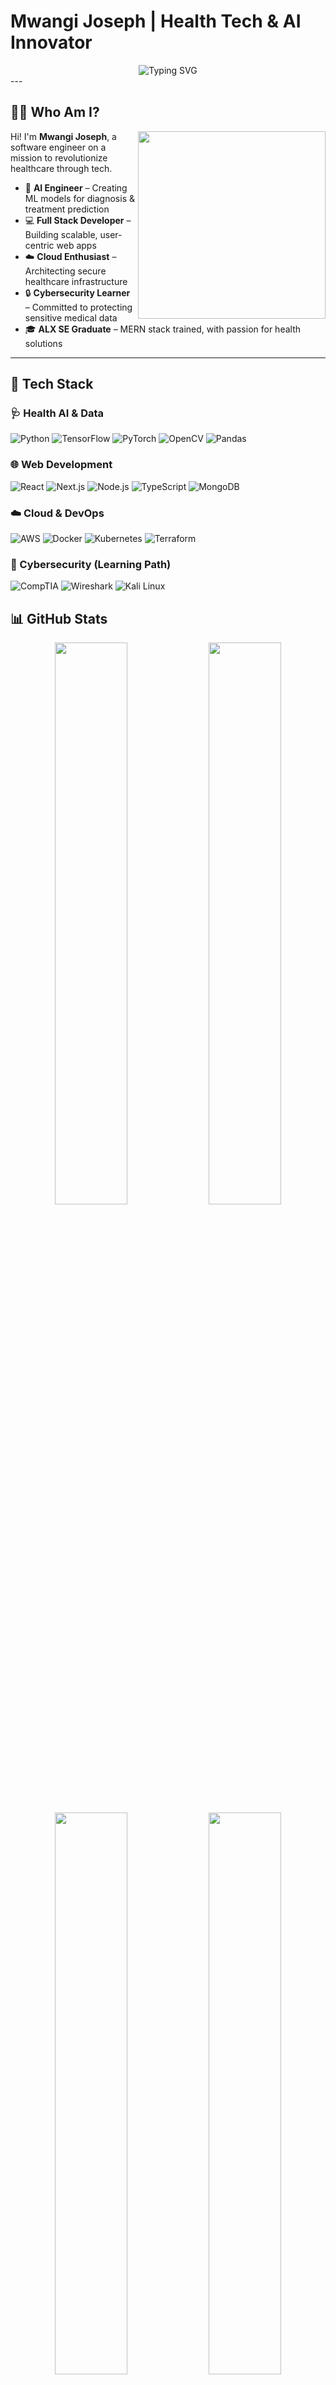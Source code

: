 # Mwangi Joseph | Health Tech & AI Innovator

<div align="center">
  <img src="https://readme-typing-svg.herokuapp.com?font=Fira+Code&size=32&duration=3000&pause=2000&color=00D9FF&center=true&vCenter=true&width=940&lines=Full+Stack+Developer+|+Health+Tech+Specialist;AI+%26+Cloud+Enthusiast;Transforming+Healthcare+With+Code" alt="Typing SVG" />
</div>
---

## 👨‍⚕️ Who Am I?

<img align="right" src="https://media.giphy.com/media/L1R1tvI9svkIWwpVYr/giphy.gif" width="300"/>

Hi! I'm **Mwangi Joseph**, a software engineer on a mission to revolutionize healthcare through tech.

- 🧠 **AI Engineer** – Creating ML models for diagnosis & treatment prediction
- 💻 **Full Stack Developer** – Building scalable, user-centric web apps
- ☁️ **Cloud Enthusiast** – Architecting secure healthcare infrastructure
- 🔒 **Cybersecurity Learner** – Committed to protecting sensitive medical data
- 🎓 **ALX SE Graduate** – MERN stack trained, with passion for health solutions

---

## 🧰 Tech Stack

### 🩺 Health AI & Data
![Python](https://img.shields.io/badge/Python-3776AB?style=for-the-badge&logo=python)
![TensorFlow](https://img.shields.io/badge/TensorFlow-FF6F00?style=for-the-badge&logo=tensorflow)
![PyTorch](https://img.shields.io/badge/PyTorch-EE4C2C?style=for-the-badge&logo=pytorch)
![OpenCV](https://img.shields.io/badge/OpenCV-27338e?style=for-the-badge&logo=OpenCV)
![Pandas](https://img.shields.io/badge/Pandas-2C2D72?style=for-the-badge&logo=pandas)

### 🌐 Web Development
![React](https://img.shields.io/badge/React-20232A?style=for-the-badge&logo=react)
![Next.js](https://img.shields.io/badge/Next.js-000000?style=for-the-badge&logo=next.js)
![Node.js](https://img.shields.io/badge/Node.js-43853D?style=for-the-badge&logo=node.js)
![TypeScript](https://img.shields.io/badge/TypeScript-007ACC?style=for-the-badge&logo=typescript)
![MongoDB](https://img.shields.io/badge/MongoDB-4EA94B?style=for-the-badge&logo=mongodb)

### ☁️ Cloud & DevOps
![AWS](https://img.shields.io/badge/AWS-232F3E?style=for-the-badge&logo=amazon-aws)
![Docker](https://img.shields.io/badge/Docker-2496ED?style=for-the-badge&logo=docker)
![Kubernetes](https://img.shields.io/badge/Kubernetes-326ce5?style=for-the-badge&logo=kubernetes)
![Terraform](https://img.shields.io/badge/Terraform-7B42BC?style=for-the-badge&logo=terraform)

### 🔐 Cybersecurity (Learning Path)
![CompTIA](https://img.shields.io/badge/CompTIA-FF0000?style=for-the-badge&logo=comptia)
![Wireshark](https://img.shields.io/badge/Wireshark-1679A7?style=for-the-badge&logo=wireshark)
![Kali Linux](https://img.shields.io/badge/Kali_Linux-557C94?style=for-the-badge&logo=kali-linux)

## 📊 GitHub Stats

<div align="center">
  <img src="https://github-readme-stats.vercel.app/api?username=Joeeazy&show_icons=true&theme=tokyonight&hide_border=true" width="48%" />
  <img src="https://github-readme-streak-stats.herokuapp.com?user=Joeeazy&theme=tokyonight&hide_border=true" width="48%" />
  <br />
  <img src="https://github-readme-stats.vercel.app/api/top-langs/?username=Joeeazy&layout=compact&theme=tokyonight&hide_border=true" width="48%" />
  <img src="https://github-readme-activity-graph.vercel.app/graph?username=Joeeazy&theme=tokyo-night&hide_border=true" width="48%" />
</div>

---

## 🏅 Achievements

<div align="center">
  <img src="https://github-profile-trophy.vercel.app/?username=Joeeazy&theme=onestar&no-frame=true&row=1&column=7" />
</div>

---

## 🎯 2025 Roadmap

```javascript
const goals2025 = {
  healthTech: "Build AI-integrated telemedicine platforms",
  ai: "Train ML models for medical diagnosis",
  cloud: "Get AWS & Azure certified in healthcare cloud solutions",
  security: "Start CISSP prep focused on health data protection",
  learning: [
    "HIPAA & healthcare data regulations",
    "Medical ML pipelines",
    "Scalable cloud infrastructure for hospitals",
    "Cybersecurity for clinical environments"
  ],
  mission: "Launch an open-source health tech solution for East Africa"
}

